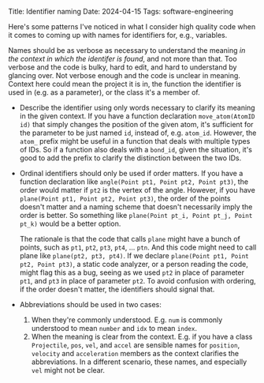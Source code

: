 Title: Identifier naming
Date: 2024-04-15
Tags: software-engineering

Here's some patterns I've noticed in what I consider high quality code when it comes to coming up with names for identifiers for, e.g., variables.

Names should be as verbose as necessary to understand the meaning _in the context in which the identifer is found_, and not more than that. Too verbose and the code is bulky, hard to edit, and hard to understand by glancing over. Not verbose enough and the code is unclear in meaning. Context here could mean the project it is in, the function the identifier is used in (e.g. as a parameter), or the class it's a member of.

- Describe the identifier using only words necessary to clarify its meaning in the given context. If you have a function declaration `move_atom(AtomID id)` that simply changes the position of the given atom, it's sufficient for the parameter to be just named `id`, instead of, e.g. `atom_id`. However, the `atom_` prefix might be useful in a function that deals with multiple types of IDs. So if a function also deals with a `bond_id`, given the situation, it's good to add the prefix to clarify the distinction between the two IDs.

- Ordinal identifiers should only be used if order matters. If you have a function declaration like `angle(Point pt1, Point pt2, Point pt3)`, the order would matter if `pt2` is the vertex of the angle. However, if you have `plane(Point pt1, Point pt2, Point pt3)`, the order of the points doesn't matter and a naming scheme that doesn't necessarily imply the order is better. So something like `plane(Point pt_i, Point pt_j, Point pt_k)` would be a better option.

    The rationale is that the code that calls `plane` might have a bunch of points, such as `pt1`, `pt2`, `pt3`, `pt4`, ... `ptn`. And this code might need to call plane like `plane(pt2, pt3, pt4)`. If we declare `plane(Point pt1, Point pt2, Point pt3)`, a static code analyzer, or a person reading the code, might flag this as a bug, seeing as we used `pt2` in place of parameter `pt1`, and `pt3` in place of parameter `pt2`. To avoid confusion with ordering, if the order doesn't matter, the identifiers should signal that.

- Abbreviations should be used in two cases:
    1. When they're commonly understood. E.g. `num` is commonly understood to mean `number` and `idx` to mean `index`. 
    2. When the meaning is clear from the context. E.g. if you have a class `Projectile`, `pos`, `vel`, and `accel` are sensible names for `position`, `velocity` and `acceleration` members as the context clarifies the abbreviations. In a different scenario, these names, and especially `vel` might not be clear.
